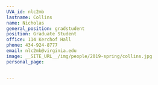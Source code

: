 ```yaml
---
UVA_id: nlc2mb
lastname: Collins
name: Nicholas
general_position: gradstudent
position: Graduate Student
office: 114 Kerchof Hall
phone: 434-924-8777
email: nlc2mb@virginia.edu
image: __SITE_URL__/img/people/2019-spring/collins.jpg
personal_page:


---
```


